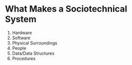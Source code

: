 # What Makes a Sociotechnical System

1. Hardware
2. Software
3. Physical Surroundings
4. People
5. Data/Data Structures
6. Procedures
